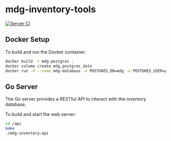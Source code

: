 # mdg-inventory-tools

[![Server CI](https://github.com/lf-hernandez/mdg-inventory-tools/actions/workflows/go.yml/badge.svg)](https://github.com/lf-hernandez/mdg-inventory-tools/actions/workflows/go.yml)

## Docker Setup

To build and run the Docker container:

```bash
docker build -t mdg-postgres .
docker volume create mdg_postgres_data
docker run -d --name mdg-database -e POSTGRES_DB=mdg -e POSTGRES_USER=postgres -e POSTGRES_PASSWORD=postgres -v mdg_postgres_data:/var/lib/postgresql/data -p 5432:5432 mdg-postgres
```

## Go Server

The Go server provides a RESTful API to interact with the inventory database.

To build and start the web server:

```bash
cd /api
make
./mdg-inventory-api
```
